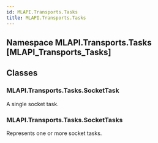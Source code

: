 ```yaml
---  
id: MLAPI.Transports.Tasks  
title: MLAPI.Transports.Tasks  
---
```


## Namespace MLAPI.Transports.Tasks [MLAPI_Transports_Tasks]

<div class="markdown level0 summary" markdown="1">

</div>

<div class="markdown level0 conceptual" markdown="1">

</div>

<div class="markdown level0 remarks" markdown="1">

</div>

## Classes

### MLAPI.Transports.Tasks.SocketTask

<div class="section" markdown="1">

A single socket task.

</div>

### MLAPI.Transports.Tasks.SocketTasks

<div class="section" markdown="1">

Represents one or more socket tasks.

</div>
